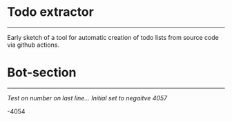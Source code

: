 # Todo extractor
---
Early sketch of a tool for automatic creation of todo lists from source code via github actions. 
# Bot-section
---
*Test on number on last line...*
*Initial set to negaitve 4057*


-4054